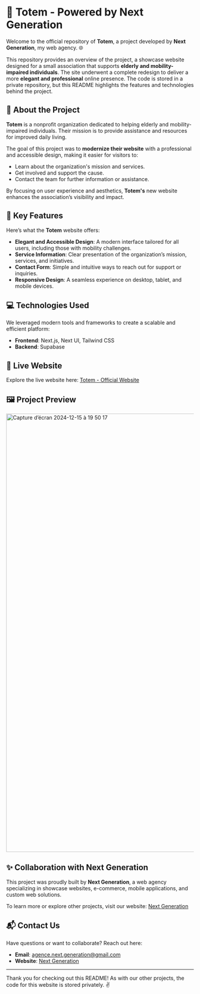 # 🏡 Totem - Powered by Next Generation

Welcome to the official repository of **Totem**, a project developed by **Next Generation**, my web agency. 🌐  

This repository provides an overview of the project, a showcase website designed for a small association that supports **elderly and mobility-impaired individuals**. The site underwent a complete redesign to deliver a more **elegant and professional** online presence. The code is stored in a private repository, but this README highlights the features and technologies behind the project.

## 🌟 About the Project

**Totem** is a nonprofit organization dedicated to helping elderly and mobility-impaired individuals. Their mission is to provide assistance and resources for improved daily living.  

The goal of this project was to **modernize their website** with a professional and accessible design, making it easier for visitors to:  
- Learn about the organization's mission and services.  
- Get involved and support the cause.  
- Contact the team for further information or assistance.  

By focusing on user experience and aesthetics, **Totem's** new website enhances the association’s visibility and impact.

## 🔧 Key Features

Here’s what the **Totem** website offers:  
- **Elegant and Accessible Design**: A modern interface tailored for all users, including those with mobility challenges.  
- **Service Information**: Clear presentation of the organization’s mission, services, and initiatives.  
- **Contact Form**: Simple and intuitive ways to reach out for support or inquiries.  
- **Responsive Design**: A seamless experience on desktop, tablet, and mobile devices.  

## 💻 Technologies Used

We leveraged modern tools and frameworks to create a scalable and efficient platform:  
- **Frontend**: Next.js, Next UI, Tailwind CSS  
- **Backend**: Supabase  

## 🚀 Live Website

Explore the live website here: [Totem - Official Website](https://totem33.vercel.app/)  

## 🖼️ Project Preview

<img width="1177" alt="Capture d’écran 2024-12-15 à 19 50 17" src="https://github.com/user-attachments/assets/4cee8623-f1a9-4963-a500-11da08dea1b3" />

## ✨ Collaboration with Next Generation

This project was proudly built by **Next Generation**, a web agency specializing in showcase websites, e-commerce, mobile applications, and custom web solutions.  

To learn more or explore other projects, visit our website: [Next Generation](https://www.next-generation.dev/)  

## 📬 Contact Us

Have questions or want to collaborate? Reach out here:  
- **Email**: [agence.next.generation@gmail.com](mailto:agence.next.generation@gmail.com)  
- **Website**: [Next Generation](https://www.next-generation.dev/)  

---

Thank you for checking out this README! As with our other projects, the code for this website is stored privately. ✌️  
